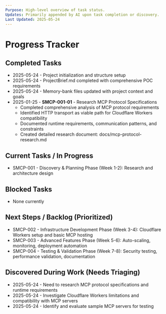 ```yaml
---
Purpose: High-level overview of task status.
Updates: Primarily appended by AI upon task completion or discovery.
Last Updated: 2025-05-24
---
```


# Progress Tracker

## Completed Tasks
* 2025-05-24 - Project initialization and structure setup
* 2025-05-24 - ProjectBrief.md completed with comprehensive POC requirements
* 2025-05-24 - Memory-bank files updated with project context and goals
* 2025-01-25 - **SMCP-001-01** - Research MCP Protocol Specifications
  - Completed comprehensive analysis of MCP protocol requirements
  - Identified HTTP transport as viable path for Cloudflare Workers compatibility
  - Documented runtime requirements, communication patterns, and constraints
  - Created detailed research document: docs/mcp-protocol-research.md

## Current Tasks / In Progress
* SMCP-001 - Discovery & Planning Phase (Week 1-2): Research and architecture design

## Blocked Tasks
* None currently

## Next Steps / Backlog (Prioritized)
* SMCP-002 - Infrastructure Development Phase (Week 3-4): Cloudflare Workers setup and basic MCP hosting
* SMCP-003 - Advanced Features Phase (Week 5-6): Auto-scaling, monitoring, deployment automation
* SMCP-004 - Testing & Validation Phase (Week 7-8): Security testing, performance validation, documentation

## Discovered During Work (Needs Triaging)
* 2025-05-24 - Need to research MCP protocol specifications and runtime requirements
* 2025-05-24 - Investigate Cloudflare Workers limitations and compatibility with MCP servers
* 2025-05-24 - Identify and evaluate sample MCP servers for testing
